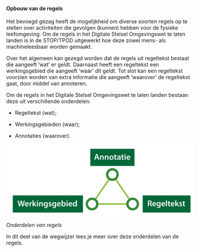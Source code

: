 ﻿#### Opbouw van de regels 

Het bevoegd gezag heeft de mogelijkheid om diverse soorten regels op te stellen
over activiteiten die gevolgen (kunnen) hebben voor de fysieke leefomgeving. Om
de regels in het Digitale Stelsel Omgevingswet te laten landen is in de
STOP/TPOD uitgewerkt hoe deze zowel mens- als machineleesbaar worden gemaakt.

Over het algemeen kan gezegd worden dat de regels uit regeltekst bestaat die
aangeeft ‘wat’ er geldt. Daarnaast heeft een regeltekst een werkingsgebied die
aangeeft ‘waar’ dit geldt. Tot slot kan een regeltekst voorzien worden van extra
informatie die aangeeft ‘waarover’ de regeltekst gaat, door middel van
annoteren.

Om de regels in het Digitale Stelsel Omgevingswet te laten landen bestaan deze
uit verschillende onderdelen:

-   Regeltekst (wat);

-   Werkingsgebieden (waar);

-   Annotaties (waarover).

![](media/15efbd70f62b675f3f41513d2592a091.png)

*Onderdelen van regels*

In dit deel van de wegwijzer lees je meer over deze onderdelen van de regels.
